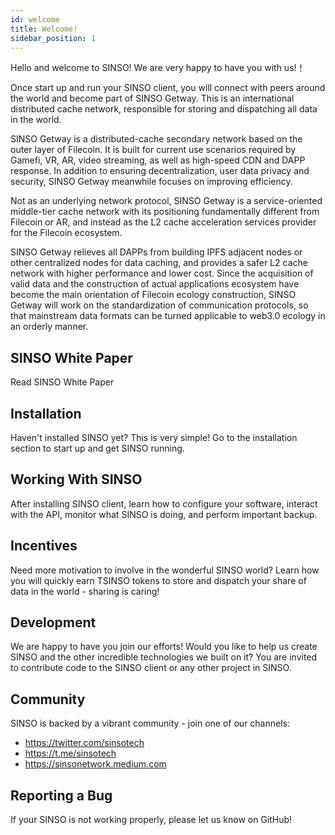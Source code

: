 ```yaml
---
id: welcome
title: Welcome!
sidebar_position: 1
---
```


Hello and welcome to SINSO! We are very happy to have you with us!！

Once start up and run your SINSO client, you will connect with peers around the world and become part of SINSO Getway. This is an international distributed cache network, responsible for storing and dispatching all data in the world.

SINSO Getway is a distributed-cache secondary network based on the outer layer of Filecoin. It is built for current use scenarios required by Gamefi, VR, AR, video streaming, as well as high-speed CDN and DAPP response. In addition to ensuring decentralization, user data privacy and security, SINSO Getway meanwhile focuses on improving efficiency.

Not as an underlying network protocol, SINSO Getway is a service-oriented middle-tier cache network with its positioning fundamentally different from Filecoin or AR, and instead as the L2 cache acceleration services provider for the Filecoin ecosystem.

SINSO Getway relieves all DAPPs from building IPFS adjacent nodes or other centralized nodes for data caching, and provides a safer L2 cache network with higher performance and lower cost. Since the acquisition of valid data and the construction of actual applications ecosystem have become the main orientation of Filecoin ecology construction, SINSO Getway will work on the standardization of communication protocols, so that mainstream data formats can be turned applicable to web3.0 ecology in an orderly manner.

## SINSO White Paper

<!-- [Read SINSO White Paper (Click the link and download)](https://www.sinso.io/static/files/whitepaper.pdf) -->

Read SINSO White Paper

## Installation

Haven't installed SINSO yet? This is very simple! Go to the installation section to start up and get SINSO running.

## Working With SINSO

After installing SINSO client, learn how to configure your software, interact with the API, monitor what SINSO is doing, and perform important backup.

## Incentives

Need more motivation to involve in the wonderful SINSO world? Learn how you will quickly earn TSINSO tokens to store and dispatch your share of data in the world - sharing is caring!

## Development

We are happy to have you join our efforts! Would you like to help us create SINSO and the other incredible technologies we built on it? You are invited to contribute code to the SINSO client or any other project in SINSO.

## Community

SINSO is backed by a vibrant community - join one of our channels:

- https://twitter.com/sinsotech
- https://t.me/sinsotech
- https://sinsonetwork.medium.com

## Reporting a Bug

If your SINSO is not working properly, please let us know on GitHub!
